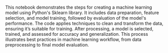 This notebook demonstrates the steps for creating a machine learning model using Python's Sklearn library. It includes data preparation, feature selection, and model training, followed by evaluation of the model's performance. The code applies techniques to clean and transform the data, ensuring it’s suitable for training. After processing, a model is selected, trained, and assessed for accuracy and generalization. This process illustrates best practices in machine learning workflow, from data preprocessing to final model evaluation.
